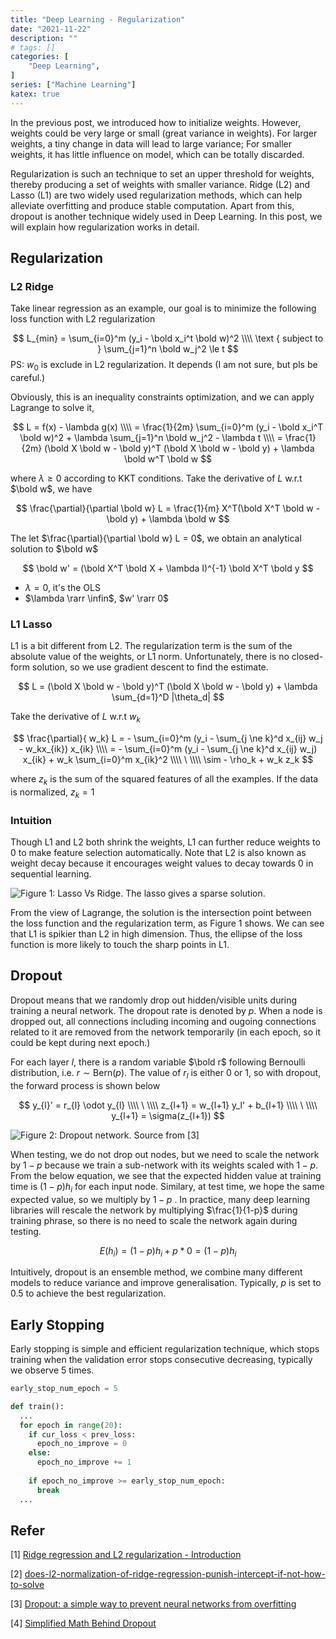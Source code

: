 ```yaml
---
title: "Deep Learning - Regularization"
date: "2021-11-22"
description: ""
# tags: []
categories: [
    "Deep Learning",
]
series: ["Machine Learning"]
katex: true
---
```




In the previous post, we introduced how to initialize weights. However, weights could be very large or small (great variance in weights). For larger weights, a tiny change in data will lead to large variance; For smaller weights, it has little influence on model, which can be totally discarded. 



<!--more-->



Regularization is such an technique to set an upper threshold for weights, thereby producing a set of weights with smaller variance. Ridge (L2) and Lasso (L1) are two widely used regularization methods, which can help alleviate overfitting and produce stable computation. Apart from this, dropout is another technique widely used in Deep Learning. In this post, we will explain how regularization works in detail.



## Regularization 



### L2 Ridge



Take linear regression as an example, our goal is to minimize the following loss function with L2 regularization


$$
L_{min} = \sum_{i=0}^m (y_i - \bold x_i^t \bold w)^2 \\\\ \text { subject to } \sum_{j=1}^n \bold w_j^2 \le t
$$
PS: $w_0$ is exclude in L2 regularization. It depends (I am not sure, but pls be careful.)

Obviously, this is an inequality constraints optimization, and we can apply Lagrange to solve it,


$$
L = f(x) - \lambda g(x) \\\\ = \frac{1}{2m} \sum_{i=0}^m (y_i - \bold x_i^T \bold w)^2 + \lambda \sum_{j=1}^n \bold w_j^2 - \lambda t \\\\ = \frac{1}{2m}  (\bold X \bold w - \bold y)^T (\bold X \bold w - \bold y) + \lambda \bold w^T \bold w
$$


where $\lambda \ge 0$ according to KKT conditions. Take the derivative of $L$ w.r.t $\bold w$, we have


$$
\frac{\partial}{\partial \bold w} L = \frac{1}{m}  X^T(\bold X^T \bold w -\bold y) + \lambda \bold w
$$


The let $\frac{\partial}{\partial \bold w} L = 0$, we obtain an analytical solution to $\bold w$


$$
\bold w' = (\bold X^T \bold X + \lambda I)^{-1} \bold X^T \bold y
$$


- $\lambda = 0$, it's the OLS
- $\lambda \rarr \infin$, $w' \rarr 0$



### L1 Lasso

L1 is a bit different from L2. The regularization term is the sum of the absolute value of the weights, or L1 norm. Unfortunately, there is no closed-form solution, so we use gradient descent to find the estimate.


$$
L = (\bold X \bold w - \bold y)^T (\bold X \bold w - \bold y) + \lambda \sum_{d=1}^D |\theta_d|
$$


Take the derivative of $L$ w.r.t $w_k$


$$
\frac{\partial}{ w_k} L = - \sum_{i=0}^m (y_i - \sum_{j \ne k}^d x_{ij} w_j - w_kx_{ik}) x_{ik} \\\\ = - \sum_{i=0}^m (y_i - \sum_{j \ne k}^d x_{ij} w_j) x_{ik} + w_k \sum_{i=0}^m x_{ik}^2 \\\\ \ \\\\  \sim - \rho_k + w_k z_k
$$


where $z_k$ is the sum of the squared features of all the examples. If the data is normalized, $z_k = 1$



### Intuition

Though L1 and L2 both shrink the weights, L1 can further reduce weights to $0$ to make feature selection automatically. Note that L2 is also known as weight decay because it encourages weight values to decay towards 0 in sequential learning.



![](/blog/post/images/lasso-ridge.png#full "Figure 1: Lasso Vs Ridge. The lasso gives a sparse solution.")



From the view of Lagrange, the solution is the intersection point between the loss function and the regularization term, as Figure 1 shows. We can see that L1 is spikier than L2 in high dimension. Thus, the ellipse of the loss function is more likely to touch the sharp points in L1.



## Dropout



Dropout means that we randomly drop out hidden/visible units during training a neural network. The dropout rate is denoted by $p$. When a node is dropped out, all connections including incoming and ougoing connections related to it are removed from the network temporarily (in each epoch, so it could be kept during next epoch.)



For each layer $l$, there is a random variable $\bold r$ following Bernoulli distribution, i.e. $r \sim \text {Bern} (p)$. The value of $r_l$ is either 0 or 1, so with dropout, the forward process is shown below


$$
y_{l}' = r_{l} \odot y_{l} \\\\ \ \\\\ z_{l+1} = w_{l+1} y_l' + b_{l+1} \\\\ \ \\\\ y_{l+1} = \sigma(z_{l+1})
$$




![](/blog/post/images/dropout-network.png "Figure 2: Dropout network. Source from [3]")



When testing, we do not drop out nodes, but we need to scale the network by $1-p$ because we train a sub-network with its weights scaled with $1-p$. From the below equation, we see that the expected hidden value at training time is $(1-p)h_i$ for each input node. Similary, at test time, we hope the same expected value, so we multiply by $1-p$ . In practice, many deep learning libraries will rescale the network by multiplying $\frac{1}{1-p}$ during training phrase, so there is no need to scale the network again during testing.


$$
E(h_i) = (1-p) h_i + p * 0 = (1-p) h_i
$$


Intuitively, dropout is an ensemble method, we combine many different models to reduce variance and improve generalisation. Typically, $p$ is set to $0.5$ to achieve the best regularization.





## Early Stopping



Early stopping is simple and efficient regularization technique, which stops training when the validation error stops consecutive decreasing, typically we observe 5 times.



```python
early_stop_num_epoch = 5

def train():
  ...
  for epoch in range(20):
    if cur_loss < prev_loss:
      epoch_no_improve = 0
	else:
      epoch_no_improve += 1
      
    if epoch_no_improve >= early_stop_num_epoch:
      break
  ...
```





## Refer

[1] [Ridge regression and L2 regularization - Introduction](https://xavierbourretsicotte.github.io/intro_ridge.html)

[2] [does-l2-normalization-of-ridge-regression-punish-intercept-if-not-how-to-solve](https://stats.stackexchange.com/questions/322101/does-l2-normalization-of-ridge-regression-punish-intercept-if-not-how-to-solve)

[3] [Dropout: a simple way to prevent neural networks from overfitting](https://www.cs.toronto.edu/~hinton/absps/JMLRdropout.pdf)

[4] [Simplified Math Behind Dropout](https://towardsdatascience.com/simplified-math-behind-dropout-in-deep-learning-6d50f3f47275)

